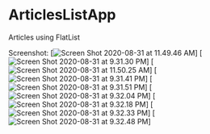 # ArticlesListApp
Articles using FlatList


Screenshot:
[![Screen Shot 2020-08-31 at 11.49.46 AM](https://i.imgur.com/zsB7whv.png)]
[![Screen Shot 2020-08-31 at 9.31.30 PM](https://i.imgur.com/5Wnzf2E.png)]
[![Screen Shot 2020-08-31 at 11.50.25 AM](https://i.imgur.com/ugdaHjp.png)]
[![Screen Shot 2020-08-31 at 9.31.41 PM](https://i.imgur.com/pAgzKfq.png)]
[![Screen Shot 2020-08-31 at 9.31.51 PM](https://i.imgur.com/6uP3GGo.png)]
[![Screen Shot 2020-08-31 at 9.32.04 PM](https://i.imgur.com/U4FcWTl.png)]
[![Screen Shot 2020-08-31 at 9.32.18 PM](https://i.imgur.com/t3GqRJk.png)]
[![Screen Shot 2020-08-31 at 9.32.33 PM](https://i.imgur.com/XIj4F7K.png)]
[![Screen Shot 2020-08-31 at 9.32.48 PM](https://i.imgur.com/ZnxdQvB.png)]
